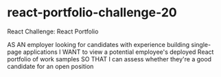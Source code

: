 # react-portfolio-challenge-20
React Challenge: React Portfolio

AS AN employer looking for candidates with experience building single-page applications
I WANT to view a potential employee's deployed React portfolio of work samples
SO THAT I can assess whether they're a good candidate for an open position